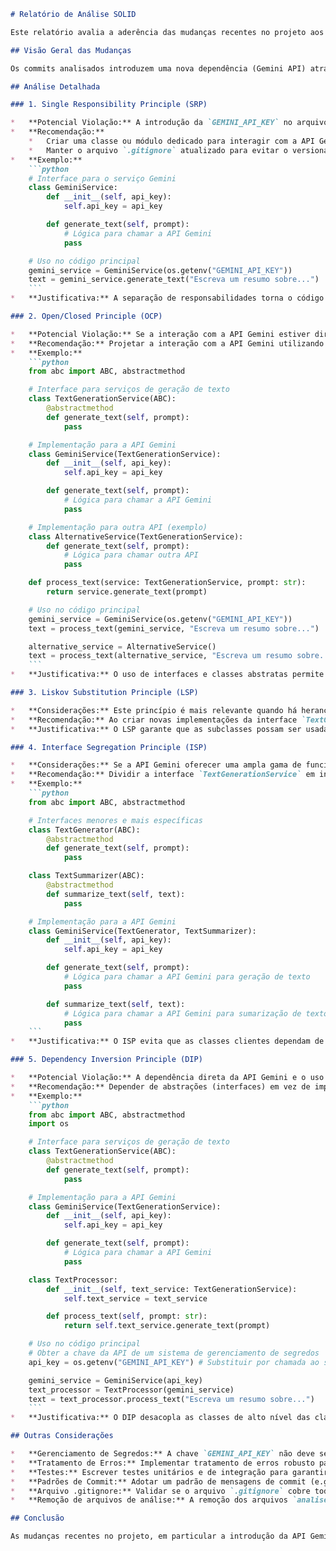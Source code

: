 ```markdown
# Relatório de Análise SOLID

Este relatório avalia a aderência das mudanças recentes no projeto aos princípios SOLID, identificando potenciais violações e sugerindo refatorações para melhorar a qualidade e a sustentabilidade do código.

## Visão Geral das Mudanças

Os commits analisados introduzem uma nova dependência (Gemini API) através da adição da variável de ambiente `GEMINI_API_KEY`, a criação do arquivo `.gitignore`, alterações triviais no `README.md` e a remoção de arquivos de análise. O foco desta análise será identificar como essas mudanças impactam os princípios SOLID e propor melhorias.

## Análise Detalhada

### 1. Single Responsibility Principle (SRP)

*   **Potencial Violação:** A introdução da `GEMINI_API_KEY` no arquivo `.env` e a potencial falta de uma camada de abstração para a API Gemini podem levar a classes ou módulos com múltiplas responsabilidades. Por exemplo, uma classe pode ser responsável por lidar com a lógica de negócios principal e também pela comunicação direta com a API Gemini. A ausência de um arquivo `.gitignore` inicial também poderia levar ao versionamento de arquivos que não deveriam estar no repositório (e.g., arquivos de log, dependências), o que também violaria o SRP.
*   **Recomendação:**
    *   Criar uma classe ou módulo dedicado para interagir com a API Gemini. Essa classe deve ser responsável apenas por enviar requisições à API e receber as respostas, separando essa responsabilidade da lógica de negócios principal.
    *   Manter o arquivo `.gitignore` atualizado para evitar o versionamento de arquivos desnecessários.
*   **Exemplo:**
    ```python
    # Interface para o serviço Gemini
    class GeminiService:
        def __init__(self, api_key):
            self.api_key = api_key

        def generate_text(self, prompt):
            # Lógica para chamar a API Gemini
            pass

    # Uso no código principal
    gemini_service = GeminiService(os.getenv("GEMINI_API_KEY"))
    text = gemini_service.generate_text("Escreva um resumo sobre...")
    ```
*   **Justificativa:** A separação de responsabilidades torna o código mais modular, testável e fácil de manter. Se a API Gemini precisar ser substituída por outra no futuro, apenas a classe `GeminiService` precisará ser modificada. Um `.gitignore` bem configurado mantém o repositório limpo e focado no código fonte relevante.

### 2. Open/Closed Principle (OCP)

*   **Potencial Violação:** Se a interação com a API Gemini estiver diretamente codificada em várias partes do sistema, adicionar suporte para uma nova funcionalidade da API ou para uma API diferente exigirá modificações em vários locais, violando o princípio OCP.
*   **Recomendação:** Projetar a interação com a API Gemini utilizando interfaces e classes abstratas. Isso permite estender a funcionalidade do sistema adicionando novas classes que implementam as interfaces existentes, sem modificar o código existente.
*   **Exemplo:**
    ```python
    from abc import ABC, abstractmethod

    # Interface para serviços de geração de texto
    class TextGenerationService(ABC):
        @abstractmethod
        def generate_text(self, prompt):
            pass

    # Implementação para a API Gemini
    class GeminiService(TextGenerationService):
        def __init__(self, api_key):
            self.api_key = api_key

        def generate_text(self, prompt):
            # Lógica para chamar a API Gemini
            pass

    # Implementação para outra API (exemplo)
    class AlternativeService(TextGenerationService):
        def generate_text(self, prompt):
            # Lógica para chamar outra API
            pass

    def process_text(service: TextGenerationService, prompt: str):
        return service.generate_text(prompt)

    # Uso no código principal
    gemini_service = GeminiService(os.getenv("GEMINI_API_KEY"))
    text = process_text(gemini_service, "Escreva um resumo sobre...")

    alternative_service = AlternativeService()
    text = process_text(alternative_service, "Escreva um resumo sobre...")
    ```
*   **Justificativa:** O uso de interfaces e classes abstratas permite adicionar novas funcionalidades ao sistema sem modificar o código existente, tornando-o mais flexível e adaptável a mudanças.

### 3. Liskov Substitution Principle (LSP)

*   **Considerações:** Este princípio é mais relevante quando há herança. No contexto das mudanças atuais, é importante garantir que qualquer classe que implemente a interface `TextGenerationService` (do exemplo acima) possa ser usada no lugar de qualquer outra implementação sem quebrar o sistema.
*   **Recomendação:** Ao criar novas implementações da interface `TextGenerationService`, garantir que elas se comportem de maneira consistente com as expectativas do código cliente. Evitar lançar exceções inesperadas ou retornar resultados que violem as precondições ou pós-condições da interface.
*   **Justificativa:** O LSP garante que as subclasses possam ser usadas de forma intercambiável com suas classes base, sem causar efeitos colaterais inesperados.

### 4. Interface Segregation Principle (ISP)

*   **Considerações:** Se a API Gemini oferecer uma ampla gama de funcionalidades, criar uma única interface gigante para todas elas violaria o ISP.
*   **Recomendação:** Dividir a interface `TextGenerationService` em interfaces menores e mais específicas, cada uma representando um subconjunto das funcionalidades da API Gemini. Isso permite que as classes clientes dependam apenas das funcionalidades que realmente utilizam.
*   **Exemplo:**
    ```python
    from abc import ABC, abstractmethod

    # Interfaces menores e mais específicas
    class TextGenerator(ABC):
        @abstractmethod
        def generate_text(self, prompt):
            pass

    class TextSummarizer(ABC):
        @abstractmethod
        def summarize_text(self, text):
            pass

    # Implementação para a API Gemini
    class GeminiService(TextGenerator, TextSummarizer):
        def __init__(self, api_key):
            self.api_key = api_key

        def generate_text(self, prompt):
            # Lógica para chamar a API Gemini para geração de texto
            pass

        def summarize_text(self, text):
            # Lógica para chamar a API Gemini para sumarização de texto
            pass
    ```
*   **Justificativa:** O ISP evita que as classes clientes dependam de métodos que não utilizam, tornando o código mais coeso e fácil de manter.

### 5. Dependency Inversion Principle (DIP)

*   **Potencial Violação:** A dependência direta da API Gemini e o uso direto da `GEMINI_API_KEY` no código violam o DIP.
*   **Recomendação:** Depender de abstrações (interfaces) em vez de implementações concretas. Injetar a implementação do serviço Gemini (ou outro serviço de geração de texto) no código cliente, em vez de instanciá-lo diretamente. Usar um sistema de gerenciamento de segredos para obter a `GEMINI_API_KEY` em vez de acessá-la diretamente do arquivo `.env`.
*   **Exemplo:**
    ```python
    from abc import ABC, abstractmethod
    import os

    # Interface para serviços de geração de texto
    class TextGenerationService(ABC):
        @abstractmethod
        def generate_text(self, prompt):
            pass

    # Implementação para a API Gemini
    class GeminiService(TextGenerationService):
        def __init__(self, api_key):
            self.api_key = api_key

        def generate_text(self, prompt):
            # Lógica para chamar a API Gemini
            pass

    class TextProcessor:
        def __init__(self, text_service: TextGenerationService):
            self.text_service = text_service

        def process_text(self, prompt: str):
            return self.text_service.generate_text(prompt)

    # Uso no código principal
    # Obter a chave da API de um sistema de gerenciamento de segredos
    api_key = os.getenv("GEMINI_API_KEY") # Substituir por chamada ao sistema de gerenciamento de segredos

    gemini_service = GeminiService(api_key)
    text_processor = TextProcessor(gemini_service)
    text = text_processor.process_text("Escreva um resumo sobre...")
    ```
*   **Justificativa:** O DIP desacopla as classes de alto nível das classes de baixo nível, tornando o código mais flexível, testável e reutilizável.

## Outras Considerações

*   **Gerenciamento de Segredos:** A chave `GEMINI_API_KEY` não deve ser armazenada diretamente no arquivo `.env`. Utilizar um sistema de gerenciamento de segredos (e.g., HashiCorp Vault, AWS Secrets Manager) para proteger a chave.
*   **Tratamento de Erros:** Implementar tratamento de erros robusto para lidar com falhas na API Gemini.
*   **Testes:** Escrever testes unitários e de integração para garantir a qualidade do código e a correta interação com a API Gemini.
*   **Padrões de Commit:** Adotar um padrão de mensagens de commit (e.g., Conventional Commits) para facilitar a compreensão do histórico do projeto.
*   **Arquivo .gitignore:** Validar se o arquivo `.gitignore` cobre todas as necessidades do projeto, como arquivos de log, arquivos temporários, etc.
*   **Remoção de arquivos de análise:** A remoção dos arquivos `analise_heuristicas_integracoes.md`, `analise_solid.md` e `padroes_de_projeto.md` pode ser problemática se o conteúdo não foi movido para outro local. É importante garantir que essas análises sejam preservadas.

## Conclusão

As mudanças recentes no projeto, em particular a introdução da API Gemini, a criação do arquivo `.gitignore` e a remoção de arquivos de análise, apresentam oportunidades para melhorar a aderência aos princípios SOLID. A implementação das recomendações apresentadas neste relatório contribuirá para um código mais modular, flexível, testável e sustentável. É importante considerar a migração ou consolidação das análises removidas.
```